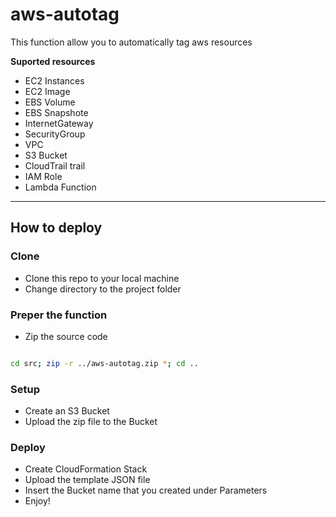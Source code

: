 # aws-autotag

This function allow you to automatically tag aws resources

**Suported resources**

- EC2 Instances
- EC2 Image
- EBS Volume
- EBS Snapshote
- InternetGateway
- SecurityGroup
- VPC
- S3 Bucket
- CloudTrail trail
- IAM Role
- Lambda Function

---

## How to deploy

### Clone

- Clone this repo to your local machine
- Change directory to the project folder

### Preper the function

- Zip the source code 

```sh

cd src; zip -r ../aws-autotag.zip *; cd ..

```

### Setup

- Create an S3 Bucket
- Upload the zip file to the Bucket

### Deploy

- Create CloudFormation Stack
- Upload the template JSON file
- Insert the Bucket name that you created under Parameters
- Enjoy!